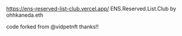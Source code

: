 https://ens-reserved-list-club.vercel.app/
ENS.Reserved.List.Club
by ohhkaneda.eth

code forked from @vidpetnft thanks!!
